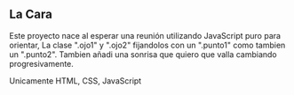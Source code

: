 ## La Cara      
Este proyecto nace al esperar una reunión utilizando JavaScript puro para orientar,
La clase ".ojo1" y ".ojo2" fijandolos con un ".punto1" como tambien un ".punto2".
Tambien añadi una sonrisa que quiero que valla cambiando progresivamente. 

Unicamente HTML, CSS, JavaScript

